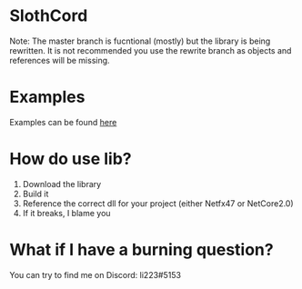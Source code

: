 # SlothCord
Note: The master branch is fucntional (mostly) but the library is being rewritten. It is not recommended you use the rewrite branch as objects and references will be missing.

# Examples
Examples can be found [here](https://github.com/li223/SlothCord-Examples)

# How do use lib?
1) Download the library
2) Build it
3) Reference the correct dll for your project (either Netfx47 or NetCore2.0)
4) If it breaks, I blame you

# What if I have a burning question?
You can try to find me on Discord: li223#5153
